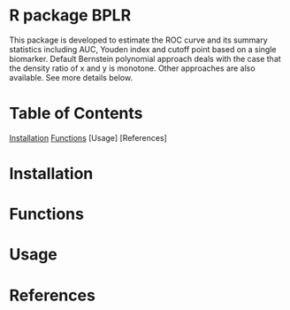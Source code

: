 # R package BPLR
This package is developed to estimate the ROC curve and its summary statistics including AUC, Youden index and cutoff point based on a single biomarker. Default Bernstein polynomial approach deals with the case that the density ratio of x and y is monotone. Other approaches are also available. See more details below.
# Table of Contents
[Installation]
[Functions]
[Usage]
[References]

# Installation

# Functions

# Usage

# References



[Installation]: <https://github.com/Dingding-Hu/BPLR-package/blob/main/README.md#installation>
[Functions]: <https://github.com/Dingding-Hu/BPLR-package/blob/main/README.md#functions>
